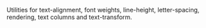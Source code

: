 Utilities for text-alignment, font weights, line-height, letter-spacing, rendering, text columns and text-transform.
